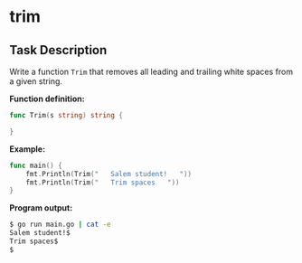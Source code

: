 # trim

## Task Description

Write a function `Trim` that removes all leading and trailing white spaces from a given string.

**Function definition:**

```go
func Trim(s string) string {

}
```

**Example:**

```go
func main() {
    fmt.Println(Trim("   Salem student!   "))
    fmt.Println(Trim("   Trim spaces   "))
}
```

**Program output:**

```sh
$ go run main.go | cat -e
Salem student!$
Trim spaces$
$
```
